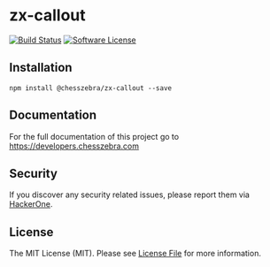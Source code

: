 # zx-callout

[![Build Status][ico-travis]][link-travis]
[![Software License][ico-license]](LICENSE.md)

## Installation
```
npm install @chesszebra/zx-callout --save
```

## Documentation

For the full documentation of this project go to https://developers.chesszebra.com

## Security

If you discover any security related issues, please report them via [HackerOne][link-hackerone].

## License

The MIT License (MIT). Please see [License File](LICENSE.md) for more information.

[ico-license]: https://img.shields.io/badge/license-MIT-brightgreen.svg?style=flat-square
[ico-travis]: https://img.shields.io/travis/chesszebra/zx-callout/master.svg?style=flat-square

[link-travis]: https://travis-ci.org/chesszebra/zx-callout
[link-hackerone]: https://hackerone.com/chesszebra
